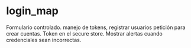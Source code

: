 # login_map
Formulario controlado.
manejo de tokens,
registrar usuarios
petición para crear cuentas.
Token en el secure store.
Mostrar alertas cuando credenciales sean incorrectas.

